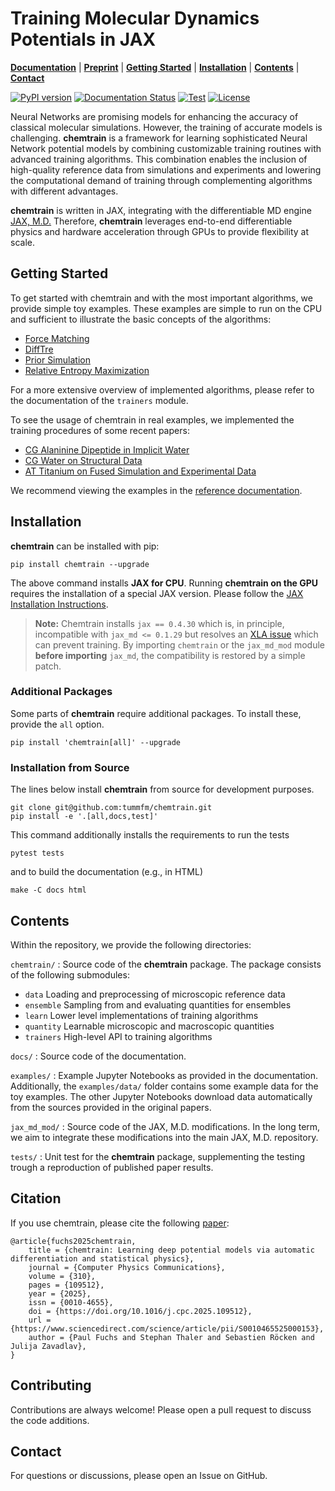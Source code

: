 # Training Molecular Dynamics Potentials in JAX

[**Documentation**](https://chemtrain.readthedocs.io/en/latest/) | [**Preprint**](https://web3.arxiv.org/abs/2408.15852) | [**Getting Started**](#getting-started) | [**Installation**](#installation) | [**Contents**](#contents) | [**Contact**](#contact)

[![PyPI version](https://badge.fury.io/py/chemtrain.svg)](https://badge.fury.io/py/chemtrain)
[![Documentation Status](https://readthedocs.org/projects/chemtrain/badge/?version=latest)](https://chemtrain.readthedocs.io/en/latest/?badge=latest)
[![Test](https://github.com/tummfm/chemtrain/actions/workflows/test.yml/badge.svg)](https://github.com/tummfm/chemtrain/actions/workflows/test.yml)
[![License](https://img.shields.io/badge/License-Apache_2.0-blue.svg)](https://opensource.org/licenses/Apache-2.0)

Neural Networks are promising models for enhancing the accuracy of classical molecular
simulations. However, the training of accurate models is challenging.
**chemtrain** is a framework for learning sophisticated Neural Network potential
models by combining customizable training routines with advanced training
algorithms.
This combination enables the inclusion of high-quality reference data from
simulations and experiments and lowering the computational demand of training
through complementing algorithms with different advantages.

**chemtrain** is written in JAX, integrating with the differentiable MD engine
[JAX, M.D.](https://github.com/jax-md/jax-md)
Therefore, **chemtrain** leverages end-to-end differentiable
physics and hardware acceleration through GPUs to provide flexibility at scale.


## Getting Started

To get started with chemtrain and with the most important algorithms,
we provide simple toy examples.
These examples are simple to run on the CPU and sufficient to illustrate the basic
concepts of the algorithms:

- [Force Matching](./examples/force_matching.ipynb)
- [DiffTre](./examples/difftre.ipynb)
- [Prior Simulation](./examples/prior_simulation.ipynb)
- [Relative Entropy Maximization](./examples/relative_entropy.ipynb)

For a more extensive overview of implemented algorithms, please refer to the
documentation of the ``trainers`` module.

To see the usage of chemtrain in real examples, we implemented the training
procedures of some recent papers:

- [CG Alaninine Dipeptide in Implicit Water](./examples/CG_alanine_dipeptide.ipynb)
- [CG Water on Structural Data](./examples/CG_water_difftre.ipynb)
- [AT Titanium on Fused Simulation and Experimental Data](./examples/AT_titanium_fused_training.ipynb)

We recommend viewing the examples in the [reference documentation](https://chemtrain.readthedocs.io/en/latest/).

## Installation

**chemtrain** can be installed with pip:

```shell
pip install chemtrain --upgrade
```

The above command installs **JAX for CPU**.
Running **chemtrain on the GPU** requires the installation of a special JAX
version.
Please follow the
[JAX Installation Instructions](https://github.com/google/jax#installation).

> **Note:** Chemtrain installs ``jax == 0.4.30`` which is, in principle,
> incompatible with ``jax_md <= 0.1.29`` but resolves an
> [XLA issue](https://github.com/google/jax/issues/17730) which can prevent
> training. By importing ``chemtrain`` or the ``jax_md_mod`` module
> **before importing** ``jax_md``, the compatibility is restored by a simple
> patch.

### Additional Packages

Some parts of **chemtrain** require additional packages.
To install these, provide the `all` option.

```shell
pip install 'chemtrain[all]' --upgrade
```

### Installation from Source

The lines below install **chemtrain** from source for development purposes.

```shell
git clone git@github.com:tummfm/chemtrain.git
pip install -e '.[all,docs,test]'
```

This command additionally installs the requirements to run the tests

```shell
pytest tests
```

and to build the documentation (e.g., in HTML)

```shell
make -C docs html
```

## Contents

Within the repository, we provide the following directories:

``chemtrain/``
: Source code of the **chemtrain** package. The package consists of the
  following submodules:

  - ``data`` Loading and preprocessing of microscopic reference data
  - ``ensemble`` Sampling from and evaluating quantities for ensembles
  - ``learn`` Lower level implementations of training algorithms
  - ``quantity`` Learnable microscopic and macroscopic quantities
  - ``trainers`` High-level API to training algorithms

``docs/``
: Source code of the documentation.

``examples/``
: Example Jupyter Notebooks as provided in the documentation. Additionally,
  the ``examples/data/`` folder contains some example data for the toy examples.
  The other Jupyter Notebooks download data automatically from the sources
  provided in the original papers.

``jax_md_mod/``
: Source code of the JAX, M.D. modifications. In the long term, we aim to integrate these modifications into the main JAX, M.D. repository.

``tests/``
: Unit test for the **chemtrain** package, supplementing the testing trough
  a reproduction of published paper results.


## Citation

If you use chemtrain, please cite the following [paper](https://www.sciencedirect.com/science/article/pii/S0010465525000153):

```
@article{fuchs2025chemtrain,
    title = {chemtrain: Learning deep potential models via automatic differentiation and statistical physics},
    journal = {Computer Physics Communications},
    volume = {310},
    pages = {109512},
    year = {2025},
    issn = {0010-4655},
    doi = {https://doi.org/10.1016/j.cpc.2025.109512},
    url = {https://www.sciencedirect.com/science/article/pii/S0010465525000153},
    author = {Paul Fuchs and Stephan Thaler and Sebastien Röcken and Julija Zavadlav},
}
```

## Contributing
Contributions are always welcome! Please open a pull request to discuss the code
additions.

## Contact
For questions or discussions, please open an Issue on GitHub.
